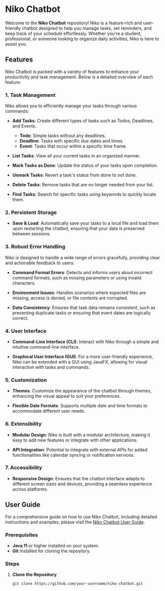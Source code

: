 # Niko Chatbot

Welcome to the **Niko Chatbot** repository! Niko is a feature-rich and user-friendly chatbot designed to help you manage tasks, set reminders, and keep track of your schedule effortlessly. Whether you're a student, professional, or someone looking to organize daily activities, Niko is here to assist you.


## Features

Niko Chatbot is packed with a variety of features to enhance your productivity and task management. Below is a detailed overview of each feature:

### 1. **Task Management**

Niko allows you to efficiently manage your tasks through various commands:

- **Add Tasks**: Create different types of tasks such as Todos, Deadlines, and Events.
   - **Todo**: Simple tasks without any deadlines.
   - **Deadline**: Tasks with specific due dates and times.
   - **Event**: Tasks that occur within a specific time frame.

- **List Tasks**: View all your current tasks in an organized manner.

- **Mark Tasks as Done**: Update the status of your tasks upon completion.

- **Unmark Tasks**: Revert a task's status from done to not done.

- **Delete Tasks**: Remove tasks that are no longer needed from your list.

- **Find Tasks**: Search for specific tasks using keywords to quickly locate them.

### 2. **Persistent Storage**

- **Save & Load**: Automatically save your tasks to a local file and load them upon restarting the chatbot, ensuring that your data is preserved between sessions.

### 3. **Robust Error Handling**

Niko is designed to handle a wide range of errors gracefully, providing clear and actionable feedback to users:

- **Command Format Errors**: Detects and informs users about incorrect command formats, such as missing parameters or using invalid characters.

- **Environment Issues**: Handles scenarios where expected files are missing, access is denied, or file contents are corrupted.

- **Data Consistency**: Ensures that task data remains consistent, such as preventing duplicate tasks or ensuring that event dates are logically correct.

### 4. **User Interface**

- **Command-Line Interface (CLI)**: Interact with Niko through a simple and intuitive command-line interface.

- **Graphical User Interface (GUI)**: For a more user-friendly experience, Niko can be extended with a GUI using JavaFX, allowing for visual interaction with tasks and commands.

### 5. **Customization**

- **Themes**: Customize the appearance of the chatbot through themes, enhancing the visual appeal to suit your preferences.

- **Flexible Date Formats**: Supports multiple date and time formats to accommodate different user needs.

### 6. **Extensibility**

- **Modular Design**: Niko is built with a modular architecture, making it easy to add new features or integrate with other applications.

- **API Integration**: Potential to integrate with external APIs for added functionalities like calendar syncing or notification services.

### 7. **Accessibility**

- **Responsive Design**: Ensures that the chatbot interface adapts to different screen sizes and devices, providing a seamless experience across platforms.

## User Guide

For a comprehensive guide on how to use Niko Chatbot, including detailed instructions and examples, please visit the [Niko Chatbot User Guide](https://publicmain.github.io/ip/).


### Prerequisites

- **Java 11** or higher installed on your system.
- **Git** installed for cloning the repository.

### Steps

1. **Clone the Repository**

   ```bash
   git clone https://github.com/your-username/niko-chatbot.git
